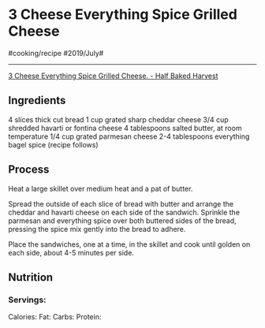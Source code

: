 # 3 Cheese Everything Spice Grilled Cheese
#cooking/recipe #2019/July#
- - - -
[3 Cheese Everything Spice Grilled Cheese. - Half Baked Harvest](https://www.halfbakedharvest.com/3-cheese-everything-spice-grilled-cheese/)

## Ingredients
4 slices thick cut bread
1 cup grated sharp cheddar cheese
3/4 cup shredded havarti or fontina cheese
4 tablespoons salted butter, at room temperature
1/4 cup grated parmesan cheese
2-4 tablespoons everything bagel spice (recipe follows)

## Process
Heat a large skillet over medium heat and a pat of butter.

Spread the outside of each slice of bread with butter and arrange the cheddar and havarti cheese on each side of the sandwich. Sprinkle the parmesan and everything spice over both buttered sides of the bread, pressing the spice mix gently into the bread to adhere.

Place the sandwiches, one at a time, in the skillet and cook until golden on each side, about 4-5 minutes per side.

## Nutrition
### Servings:
Calories: 
Fat: 
Carbs: 
Protein: 